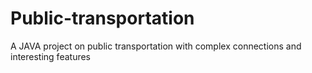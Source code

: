 # Public-transportation
A JAVA project on public transportation with complex connections and interesting features
